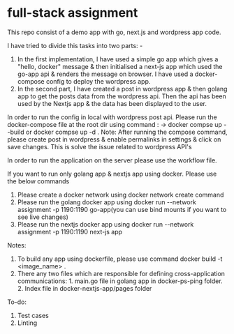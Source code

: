 # full-stack assignment
This repo consist of a demo app with go, next.js and wordpress app code.

I have tried to divide this tasks into two parts: -
1. In the first implementation, I have used a simple go app which gives a "hello, docker" message & then initialised a next-js app which used the go-app api & renders the message on browser. I have used a docker-compose config to deploy the wordpress app.
2. In the second part, I have created a post in wordpress app & then golang app to get the posts data from the wordpress api. Then the api has been used by the Nextjs app & the data has been displayed to the user.

In order to run the config in local with wordpress post api. Please run the docker-compose file at the root dir using command : -> docker compse up --build or docker compse up -d . Note: After running the compose command, please create post in wordpress & enable permalinks in settings & click on save changes. This is solve the issue related to wordpress API's

In order to run the application on the server please use the workflow file.

If you want to run only golang app & nextjs app using docker. Please use the below commands
1. Please create a docker network using docker network create <name> command
2. Please run the golang docker app using docker run --network assignment -p 1190:1190 go-app(you can use bind mounts if you want to see live changes)
3. Please run the nextjs docker app using docker run --network assignment -p 1190:1190 next-js app

Notes:
1. To build any app using dockerfile, please use command docker build -t <image_name> .
2. There any two files which are responsible for defining cross-application communications: 1. main.go file in golang app in docker-ps-ping folder. 2. Index file in docker-nextjs-app/pages folder

To-do:
1. Test cases
2. Linting